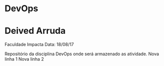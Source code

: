 # DevOps
# Deived Arruda 
Faculdade Impacta
Data: 18/08/17

Repositório da disciplina DevOps onde será armazenado as atividade.
Nova linha 1
Nova linha 2

